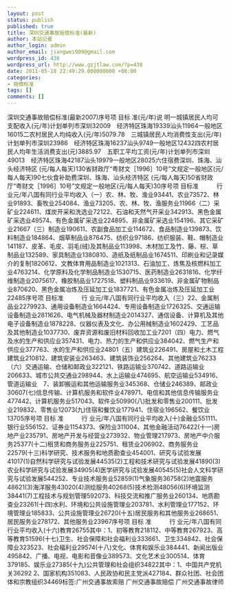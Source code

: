 ```yaml
---
layout: post
status: publish
published: true
title: 深圳交通事故赔偿标准(最新)
author: 本站记者
author_login: admin
author_email: jiangwei909@gmail.com
wordpress_id: 438
wordpress_url: http://www.gzjtlaw.com/?p=438
date: 2011-05-18 22:49:29.000000000 +08:00
categories:
- 赔偿标准
tags: []
comments: []
---
```

深圳交通事故赔偿标准(最新2007)序号项 目标 准(元&#47;年)说 明一城镇居民人均可支配收入(元&#47;年)计划单列市深圳32009　经济特区珠海19339汕头11964一般地区16015二农村居民人均纯收入(元&#47;年)5079.78　三城镇居民人均消费性支出(元&#47;年)计划单列市深圳23986　经济特区珠海16237汕头9749一般地区12432四农村居民人均年生活消费支出(元)3885.97　五职工平均工资(元&#47;年)计划单列市深圳49013　经济特区珠海42187汕头19979一般地区28025六住宿费深圳、珠海、汕头经济特区 (元&#47;每人每天)130省财政厅&ldquo;粤财文［1996］10号&rdquo;文规定一般地区(元&#47;每人每天)90七伙食补助费深圳、珠海、汕头经济特区 (元&#47;每人每天)50省财政厅&ldquo;粤财文［1996］10号&rdquo;文规定一般地区(元&#47;每人每天)30序号项 目标准　　　行 业元&#47;年八国有同行业平均收入（一）农、林、牧、渔业93441、农业73572、林业91893、畜牧业254084、渔业73205、农、林、牧、渔服务业11966（二）采矿业224611、煤炭开采和洗选业72122、石油和天然气开采业342913、黑色金属矿采选业49574、有色金属矿采选业224895、非金属矿采选业154196、其它采矿业21667（三）制造业190611、农副食品加工业114672、食品制造业139873、饮料制造业184864、烟草制品业876475、纺织业97186、纺织服装、鞋、帽制造业141187、皮革、毛皮、羽毛(绒)及其制品业113998、木材加工及竹、藤、棕、草制品业132589、家具制造业1380810、造纸及纸制品业1674511、印刷业和记录媒介的复制1820612、文教体育用品制造业1021313、石油加工、炼焦及核燃料加工业4763214、化学原料及化学制品制造业1530715、医药制造业2631816、化学纤维制造业2075617、橡胶制品业1727518、塑料制品业933619、非金属矿物制品业870620、黑色金属冶炼及压延加工业1837721、有色金属冶炼及压延加工业22485序号项 目标准　　　行 业元&#47;年八国有同行业平均收入（三）22、金属制品业2279923、通用设备制造业1664424、专用设备制造业1726325、交通运输设备制造业2811626、电气机械及器材制造业2014327、通信设备、计算机及其他电子设备制造业1878228、仪器仪表及文化、办公用械制造业1602429、工艺品及其他制造业1037730、废弃资源和废旧材料回收加工业7201（四）电力、燃气及水的生产和供应业357431、电力、热力的生产和供应业384042、燃气生产和供应业377763、水的生产和供应业24801（五）建筑业226491、房屋和土木工程建筑业210812、建筑安装业263463、建筑装饰业256264、其他建筑业76233（六）交通运输、仓储和邮政业322121、铁路运输业370742、道路运输业206633、城市公共交通业298944、水上运输业474695、航空运输业534916、管道运输业　7、装卸搬运和其他运输服务业345368、仓储业246389、邮政业30607(七)信息传输、计算机服务和软件业478971、电信和其他信息传输服务业477442、计算机服务业517043、软件业50990(八)批发和零售业200111、批发业219832、零售业12073(九)住宿和餐饮业177941、住宿业196562、餐饮业13705序号项 目标 准　　　行 业元&#47;年八国有同行业平均收入(十)金融业551111、银行业556152、证券业1154373、保险业311004、其他金融活动76422(十一)房地产业235791、房地产开发与经营业273932、物业管理217973、房地产中介服务25377(十二)租赁和商务服务业225751、租赁业206902、商务服务业22579(十三)科学研究、技术服务和地质勘查业454001、研究与试验发展41017(1)自然科学研究与试验发展44535(2)工程和技术研究与试验发展41890(3)农业科学研究与试验发展34905(4)医学研究与试验发展40545(5)社会人文科学研究与试验发展544252、专业技术服务业52859(1)气象服务36758(2)地震服务48621(3)海洋服务43020(4)测绘服务40268(5)技术检测48056(6)环境监测38441(7)工程技术与规划管理592073、科技交流和推广服务业260134、地质勘查业23261(十四)水利、环境和公共设施管理业203781、水利管理业177152、环境管理业185833、公共设施管理业26720(十五)居民服务和其他服务业268651、居民服务业278172、其他服务业23967序号项 目标 准　　　行 业元&#47;年八国有同行业平均收入(十六)教育26755其中：1、初等教育218112、中等教育267923、高等教育51596(十七)卫生、社会保障和社会福利业333661、卫生334842、社会保障业323523、社会福利业29574(十八)文化、体育和娱乐业384441、新闻出版业495842、广播、电视、电影和音像业389573、文化艺术业300514、体育379185、娱乐业27385(十九)公共管理和社会组织34822其中：1、中国共产党机关36292 2、国家机构351083、人民政协和民主党派427184、群众社团、社会团体和宗教组织34469标签:广州交通事故索赔 广州交通事故赔偿 广州交通事故律师
